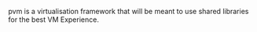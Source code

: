 pvm is a virtualisation framework that will be meant to use shared libraries for the best VM Experience.